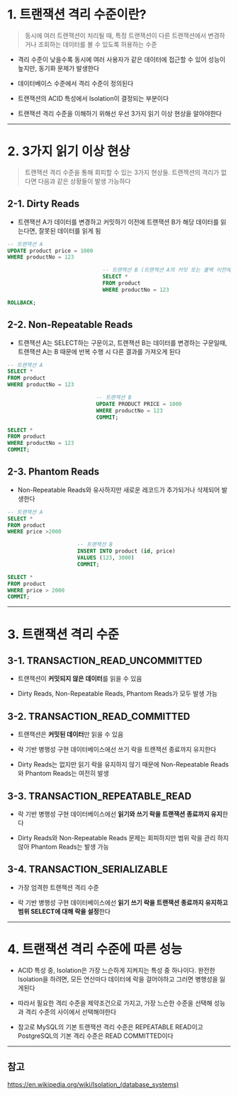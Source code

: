 # 1. 트랜잭션 격리 수준이란?
> 동시에 여러 트랜잭션이 처리될 때, 특정 트랜잭션이 다른 트랜잭션에서 변경하거나 조회하는 데이터를 볼 수 있도록 허용하는 수준

- 격리 수준이 낮을수록 동시에 여러 사용자가 같은 데이터에 접근할 수 있어 성능이 높지만, 동기화 문제가 발생한다 

- 데이터베이스 수준에서 격리 수준이 정의된다

- 트랜잭션의 ACID 특성에서 Isolation이 결정되는 부분이다 

- 트랜잭션 격리 수준을 이해하기 위해선 우선 3가지 읽기 이상 현상을 알아야한다 

<hr>

# 2. 3가지 읽기 이상 현상 
> 트랜잭션 격리 수준을 통해 회피할 수 있는 3가지 현상들. 트랜잭션의 격리가 없다면 다음과 같은 상황들이 발생 가능하다 

## 2-1. Dirty Reads

- 트랜잭션 A가 데이터를 변경하고 커밋하기 이전에 트랜잭션 B가 해당 데이터를 읽는다면, 잘못된 데이터를 읽게 됨

```sql
-- 트랜잭션 A
UPDATE product price = 1000
WHERE productNo = 123

                              -- 트랜잭션 B (트랜잭션 A의 커밋 또는 롤백 이전에 실행)
                              SELECT * 
                              FROM product
                              WHERE productNo = 123

ROLLBACK;
```

## 2-2. Non-Repeatable Reads

- 트랜잭션 A는 SELECT하는 구문이고, 트랜잭션 B는 데이터를 변경하는 구문일때, 트랜잭션 A는 B 때문에 반복 수행 시 다른 결과를 가져오게 된다 

```sql
-- 트랜잭션 A
SELECT * 
FROM product
WHERE productNo = 123

                            -- 트랜잭션 B
                            UPDATE PRODUCT PRICE = 1000
                            WHERE productNo = 123
                            COMMIT;

SELECT * 
FROM product
WHERE productNo = 123
COMMIT;
```

## 2-3. Phantom Reads

- Non-Repeatable Reads와 유사하지만 새로운 레코드가 추가되거나 삭제되어 발생한다 

```sql
-- 트랜잭션 A
SELECT * 
FROM product
WHERE price >2000

                      -- 트랜잭션 B
                      INSERT INTO product (id, price)
                      VALUES (123, 3000)
                      COMMIT;

SELECT * 
FROM product
WHERE price > 2000
COMMIT;
```

<hr>

# 3. 트랜잭션 격리 수준

## 3-1. TRANSACTION_READ_UNCOMMITTED

- 트랜잭션이 **커밋되지 않은 데이터**를 읽을 수 있음 

- Dirty Reads, Non-Repeatable Reads, Phantom Reads가 모두 발생 가능 

## 3-2. TRANSACTION_READ_COMMITTED

- 트랜잭션은 **커밋된 데이터**만 읽을 수 있음 

- 락 기반 병행성 구현 데이터베이스에선 쓰기 락을 트랜잭션 종료까지 유지한다 

- Dirty Reads는 없지만 읽기 락을 유지하지 않기 때문에 Non-Repeatable Reads와 Phantom Reads는 여전히 발생 

## 3-3. TRANSACTION_REPEATABLE_READ

- 락 기반 병행성 구현 데이터베이스에선 **읽기와 쓰기 락을 트랜잭션 종료까지 유지**한다 

- Dirty Reads와 Non-Repeatable Reads 문제는 회피하지만 범위 락을 관리 하지 않아 Phantom Reads는 발생 가능 

## 3-4. TRANSACTION_SERIALIZABLE

- 가장 엄격한 트랜잭션 격리 수준 

- 락 기반 병행성 구현 데이터베이스에선 **읽기 쓰기 락을 트랜잭션 종료까지 유지하고 범위 SELECT에 대해 락을 설정**한다

<hr>

# 4. 트랜잭션 격리 수준에 따른 성능 

- ACID 특성 중, Isolation은 가장 느슨하게 지켜지는 특성 중 하나이다. 완전한 Isolation을 하려면, 모든 연산마다 데이터에 락을 걸어야하고 그러면 병행성을 잃게된다 

- 따라서 필요한 격리 수준을 제약조건으로 가지고, 가장 느슨한 수준을 선택해 성능과 격리 수준의 사이에서 선택해야한다  

- 참고로 MySQL의 기본 트랜잭션 격리 수준은 REPEATABLE READ이고 PostgreSQL의 기본 격리 수준은 READ COMMITTED이다 

<hr>

## 참고 

https://en.wikipedia.org/wiki/Isolation_(database_systems)
